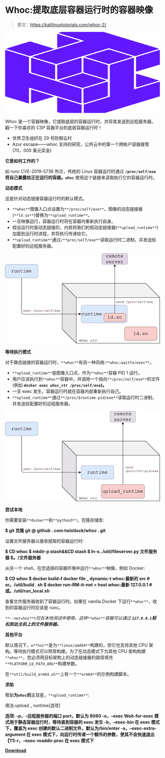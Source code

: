 # Whoc:提取底层容器运行时的容器映像

> 原文：<https://kalilinuxtutorials.com/whoc-2/>

[![](img/5358e8bec1068f7af48650a841a86fd7.png)](https://blogger.googleusercontent.com/img/a/AVvXsEgy_RBufBbj_LxoE8kz0JR6LTd3e0-EYO7u14-fFbVeQ5F3qLvyPpgQ2hGrJKgGv7-I4q4j-DhxfUWrebRVrrP9uaUJ06K8oNfvotp4HPtASTbbKKDu7xnUwVoBsWUIZ9BvzS5aBiZODOTO0rrhQn37gvk3JOnzZpkbw3yIXTrzb4w8XydlMVRGFnEc=s728)

Whoc 是一个容器映像，它提取底层的容器运行时，并将其发送到远程服务器。戳一下你喜欢的 CSP 容器平台的底层容器运行时！

*   世界卫生组织在 29 号防御云村
*   Azur escape——whoc 支持的研究，公共云中的第一个跨帐户容器接管(70，000 美元奖金)

**它是如何工作的？**

如 runc CVE-2019-5736 所示，传统的 Linux 容器运行时通过 **`/proc/self/exe`将自己暴露给正在运行的容器。`whoc`** 使用这个链接来读取执行它的容器运行时。

**动态模式**

这是针对动态链接容器运行时的默认模式。

*   `**whoc**`图像入口点设置为`**/proc/self/exe**`，图像的动态链接器(`**ld.so**`)替换为`**upload_runtime**`。
*   一旦映像运行，容器运行时将在容器内重新执行自身。
*   假设运行时是动态链接的，内核将我们的假动态链接器(`**upload_runtime**`)加载到运行时进程，并将执行传递给它。
*   `**upload_runtime**`通过`/**proc/self/exe**`读取运行时二进制，并发送给配置好的远程服务器。

![](img/0bdb9c585dbf721342a31e5867368144.png)

**等待执行模式**

对于静态链接的容器运行时，`**whoc**`有另一种风格:`**whoc:waitforexec**`。

*   `**upload_runtime**`是图像入口点，作为`**whoc**`容器 PID 1 运行。
*   用户应该执行到`**whoc**`容器中，并调用一个指向`**/proc/self/exe**`的文件(例如 **`docker exec whoc_ctr /proc/self/exe`)。**
*   一旦 exec 发生，容器运行时就在容器内部重新执行自己。
*   `**upload_runtime**`通过`**/proc/$runtime-pid/exe**`读取运行时二进制，并发送给配置好的远程服务器。

![](img/87fa25d1e6be63abb5c19551549e07e3.png)

**尝试本地**

你需要安装`**docker**`和`**python3**`。克隆存储库:

**$ git 克隆 git @ github . com:twistlock/whoc . git**

设置文件服务器以接收提取的容器运行时:

**$ CD whoc
$ mkdir-p stash&&CD stash
$ ln-s../util/fileserver.py 文件服务器
$。/文件服务器**

从另一个 shell，在您选择的容器环境中运行`**whoc**`映像，例如 Docker:

**$ CD whoc
$ docker build-f docker file _ dynamic-t whoc:最新的 src # or。/util/build . sh
$ docker run–RM-it–net = host whoc:最新 127.0.0.1 #或。/util/run_local.sh**

查看文件服务器收到了容器运行时。如果在 vanilla Docker 下运行`**whoc**`，收到的容器运行时应该是 runc。

*`**--net=hos**t`仅在本地测试中使用，这样`**whoc**`容器可以通过 **`127.0.0.1`轻松到达主机上的文件服务器。***

**其他平台**

默认情况下，`w**hoc**`是为`**linux/amd64**`构建的，但它也支持其他 CPU 架构。等待执行模式可以照常构建。为了在动态模式下为其他 CPU 架构构建`**whoc**`，您必须用目标架构上的动态链接器的路径填充`**PLATFORM_LD_PATH_ARG**`构建参数。

在`**util/build_arm64.sh**`上有一个`**arm64**`的示例构建脚本。

**求助**

帮助**为`whoc`的**主双星，`**upload_runtime**`:

用法:upload _ runtime[选项]

**选项:
-p，–远程服务器的端口 port，默认为 8080
-e，–exec Wait-for-exec 模式用于静态容器运行时，等待直到容器的 exec 发生
-b，–exec-bin 在 exec 模式下，覆盖为 exec 创建的默认二进制文件，默认为/bin/enter
-a，–exec-extra-argument 在 exec 模式下，向运行时传递一个额外的参数，使其不会快速退出【T5-r，–exec-readdir-proc 在 exec 模式下**

[**Download**](https://github.com/twistlock/whoc)